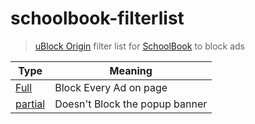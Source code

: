 # schoolbook-filterlist

> [uBlock Origin](https://ublockorigin.com/) filter list for [SchoolBook](https://schoolbook.ge/) to block ads

| Type                                                                                                             | Meaning                        |
| ---------------------------------------------------------------------------------------------------------------- | ------------------------------ |
| [Full](https://raw.githubusercontent.com/Naviamold1/schoolbook-filterlist/main/full-schoolbook-filterlist)       | Block Every Ad on page         |
| [partial](https://raw.githubusercontent.com/Naviamold1/schoolbook-filterlist/main/partial-schoolbook-filterlist) | Doesn't Block the popup banner |
